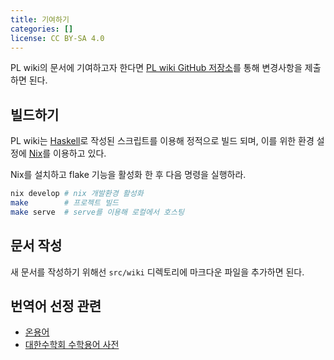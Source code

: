 ```yaml
---
title: 기여하기
categories: []
license: CC BY-SA 4.0
---
```


PL wiki의 문서에 기여하고자 한다면 [PL wiki GitHub 저장소](https://github.com/plwiki/plwiki.github.io)를 통해
변경사항을 제출하면 된다.

## 빌드하기
PL wiki는 [Haskell](/wiki/Haskell)로 작성된 스크립트를 이용해 정적으로 빌드 되며,
이를 위한 환경 설정에 [Nix](/wiki/Nix)를 이용하고 있다.

Nix를 설치하고 flake 기능을 활성화 한 후 다음 명령을 실행하라.

```sh
nix develop # nix 개발환경 활성화
make        # 프로젝트 빌드
make serve  # serve를 이용해 로컬에서 호스팅
```

## 문서 작성
새 문서를 작성하기 위해선 `src/wiki` 디렉토리에 마크다운 파일을 추가하면 된다.

## 번역어 선정 관련
* [온용어](https://kli.korean.go.kr/term/indexMain.do)
* [대한수학회 수학용어 사전](https://www.kms.or.kr/mathdict/list.html)
